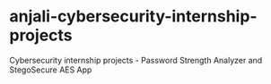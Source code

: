 # anjali-cybersecurity-internship-projects
Cybersecurity internship projects - Password Strength Analyzer and StegoSecure AES App
